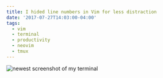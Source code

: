 ```yaml
---
title: I hided line numbers in Vim for less distraction
date: '2017-07-27T14:03:00-04:00'
tags:
  - vim
  - terminal
  - productivity
  - neovim
  - tmux
---
```

![newest screenshot of my terminal](/../../images/uploads/Screen%20Shot%202017-07-27%20at%202.03.21%20PM.png)
